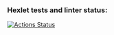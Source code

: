### Hexlet tests and linter status:
[![Actions Status](https://github.com/margozbu/data-analytics-project-92/actions/workflows/hexlet-check.yml/badge.svg)](https://github.com/margozbu/data-analytics-project-92/actions)